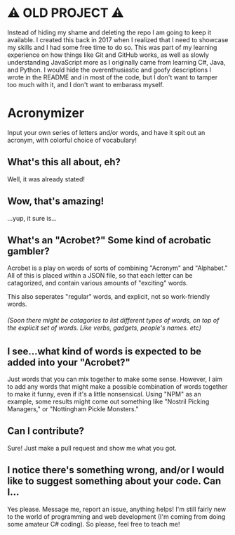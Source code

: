 # ⚠️ OLD PROJECT ⚠️
Instead of hiding my shame and deleting the repo I am going to keep it available. I created this back in 2017 when I realized that I need to showcase my skills and I had some free time to do so. This was part of my learning experience on how things like Git and GitHub works, as well as slowly understanding JavaScript more as I originally came from learning C#, Java, and Python. I would hide the overenthusiastic and goofy descriptions I wrote in the README and in most of the code, but I don't want to tamper too much with it, and I don't want to embarass myself.

# Acronymizer
Input your own series of letters and/or words, and have it spit out an acronym, with colorful choice of vocabulary!


## What's this all about, eh?
Well, it was already stated!


## Wow, that's amazing!
...yup, it sure is...


## What's an "Acrobet?"  Some kind of acrobatic gambler?
Acrobet is a play on words of sorts of combining "Acronym" and "Alphabet."  All of this is placed within a JSON file, so that each letter can be catagorized, and contain various amounts of "exciting" words.

This also seperates "regular" words, and explicit, not so work-friendly words.

###### (Soon there might be catagories to list different types of words, on top of the explicit set of words.  Like verbs, gadgets, people's names. etc)


## I see...what kind of words is expected to be added into your "Acrobet?"
Just words that you can mix together to make some sense.  However, I aim to add any words that might make a possible combination of words together to make it funny, even if it's a little nonsensical.  Using "NPM" as an example, some results might come out something like "Nostril Picking Managers," or "Nottingham Pickle Monsters."


## Can I contribute?
Sure!  Just make a pull request and show me what you got.


## I notice there's something wrong, and/or I would like to suggest something about your code.  Can I...
Yes please.  Message me, report an issue, anything helps!  I'm still fairly new to the world of programming and web development (I'm coming from doing some amateur C# coding).  So please, feel free to teach me!
